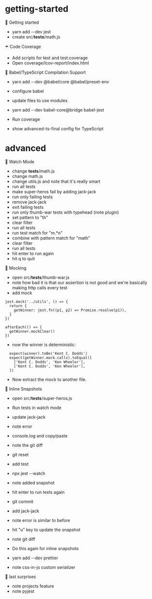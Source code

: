 # getting-started

🔑 Getting started
- yarn add --dev jest
- create src/__tests__/math.js

☂️ Code Coverage
- Add scripts for test and test:coverage
- Open coverage/lcov-report/index.html


🔀 Babel/TypeScript Compilation Support
- yarn add --dev @babel/core @babel/preset-env
- configure babel
- update files to use modules
- yarn add --dev babel-core@bridge babel-jest
- Run coverage

- show advanced-ts-final config for TypeScript


# advanced

👀 Watch Mode
- change __tests__/math.js
- change math.js
- change utils.js and note that it's really smart
- run all tests
- make super-heros fail by adding jack-jack
- run only failing tests
- remove jack-jack
- exit failing tests
- run only thumb-war tests with typehead (note plugin)
- set pattern to "th"
- clear filter
- run all tests
- run test match for "m.*n"
- combine with pattern match for "math"
- clear filter
- run all tests
- hit enter to run again
- hit q to quit


🤹‍ Mocking
- open src/__tests__/thumb-war.js
- note how bad it is that our assertion is not good and we're basically making http calls every test
- add mock

```
jest.mock('../utils', () => {
  return {
    getWinner: jest.fn((p1, p2) => Promise.resolve(p1)),
  }
})

afterEach(() => {
  getWinner.mockClear()
})
```

- now the winner is deterministic:

```
  expect(winner).toBe('Kent C. Dodds')
  expect(getWinner.mock.calls).toEqual([
    ['Kent C. Dodds', 'Ken Wheeler'],
    ['Kent C. Dodds', 'Ken Wheeler'],
  ])
```

- Now extract the mock to another file.


📸 Inline Snapshots
- open src/__tests__/super-heros.js
- Run tests in watch mode
- update jack-jack
- note error
- console.log and copy/paste
- note the git diff
- git reset
- add test
- npx jest --watch
- note added snapshot
- hit enter to run tests again
- git commit
- add jack-jack
- note error is similar to before
- hit "u" key to update the snapshot
- note git diff
- Do this again for inline snapshots
- yarn add --dev prettier

- note css-in-js custom serializer

🎉 last surprises
- note projects feature
- note pyjest

